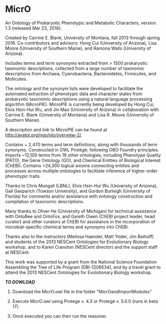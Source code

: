# MicrO
An Ontology of Prokaryotic Phenotypic and Metabolic Characters, version 1.3 (released Mar 23, 2016).



Created by Carrine E. Blank, University of Montana, fall 2013 through spring 2016. Co-contributors and advisors: Hong Cui (University of Arizona), Lisa Moore 
(University of Southern Maine), and Ramona Walls (University of Arizona).

Includes terms and term synonyms extracted from > 1500 prokaryotic taxonomic descriptions, collected from a large number of taxonomic descriptions from Archaea, Cyanobacteria, Bacteroidetes, Firmicutes, and Mollicutes.

The ontology and the synonym lists were developed to facilitate the automated extraction of phenotypic data and character states from prokaryotic taxonomic descriptions using a natural language processing algorithm (MicroPIE).  MicroPIE is currently being developed by Hong Cui, Elvis Hsin-Hui Wu, and Jin Mao (University of Arizona) in collaboration with Carrine E. Blank (University of Montana) and Lisa R. Moore (University of Southern Maine).

A description and link to MicroPIE can be found at http://avatol.org/ngp/nlp/overview-2/.



Contains ~ 2,470 terms and term definitions, along with thousands of term synonyms.  Constructed in OWL Protégé; following OBO Foundry principles.  Imports ~12,100 terms from 19 other ontologies, including Phenotype Quality (PATO), the Gene Ontology (GO), and Chemical Entities of Biological Interest (ChEBI).  Contains >24,300 logical axioms connecting entities and processes across multiple ontologies to facilitate inference of higher-order phenotypic traits.



Thanks to Chris Mungall (LBNL), Elvis Hsin-Hui Wu (University of Arizona), Gail Gasparich (Towson University), and Gordon Burleigh (University of Florida) for comments and/or assistance with ontology construction and compilation of taxonomic descriptions.

Many thanks to Oliver He (University of Michigan) for technical assistance with OntoBee and OntoFox, and Gareth Owen (ChEBI project leader, head curator) and other curators at ChEBI for assistance in the incorporation of microbial-specific chemical terms and synonyms into ChEBI.

Thanks also to the instructors (Melissa Haendel, Matt Yoder, Jim Baihoff) and students of the 2013 NESCent Ontologies for Evolutionary Biology workshop, and to Karen Cranston (NESCent director) and the support staff at NESCent.

This work was supported by a grant from the National Science Foundation Assembling the Tree of Life Program (DBI-1208534), and by a travel grant to attend the 2013 NESCent Ontologies for Evolutionary Biology workshop.



***TO DOWLOAD***

1.  Download the MicrO.owl file in the folder "MicrOandImportModules"

2.  Execute MicrO.owl using Protege v. 4.3 or Protege v. 5.0.0 (runs in beta 17).

3.  Once executed you can then run the reasoner.

